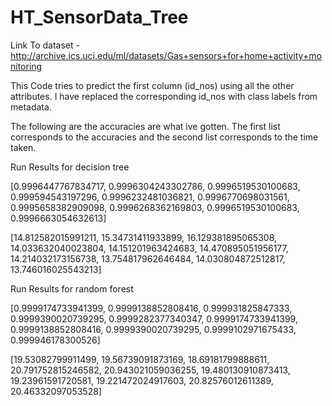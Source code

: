 # HT_SensorData_Tree
Link To dataset - http://archive.ics.uci.edu/ml/datasets/Gas+sensors+for+home+activity+monitoring

This Code  tries to predict  the first column (id_nos)  using all the other attributes. I have replaced the corresponding  id_nos with class  labels from metadata.

The following  are  the  accuracies  are what ive gotten.
The first  list corresponds to the  accuracies and the second list corresponds to the time taken.

Run Results	 for decision tree

[0.9996447767834717, 0.9996304243302786, 0.9996519530100683, 0.999594543197296, 0.9996232481036821, 0.9996770698031561, 0.9995658382909098, 0.9996268362169803, 0.9996519530100683, 0.9996663054632613]

[14.812582015991211, 15.34731411933899, 16.129381895065308, 14.033632040023804, 14.151201963424683, 14.470895051956177, 14.214032173156738, 13.754817962646484, 14.030804872512817, 13.746016025543213]


Run Results for random forest

[0.9999174733941399, 0.9999138852808416, 0.999931825847333, 0.9999390020739295, 0.9999282377340347, 0.9999174733941399, 0.9999138852808416, 0.9999390020739295, 0.9999102971675433, 0.999946178300526]

[19.53082799911499, 19.56739091873169, 18.69181799888611, 20.791752815246582, 20.943021059036255, 19.480130910873413, 19.23961591720581, 19.221472024917603, 20.82576012611389, 20.46332097053528]
